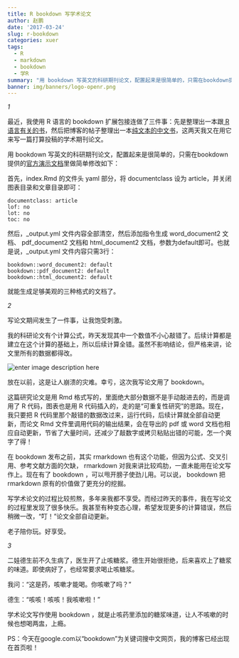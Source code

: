 ```yaml
---
title: R bookdown 写学术论文
author: 赵鹏
date: '2017-03-24'
slug: r-bookdown
categories: xuer
tags:
  - R
  - markdown
  - bookdown
  - 学R
summary: "用 bookdown 写英文的科研期刊论文，配置起来是很简单的，只需在bookdown提供的[官方演示文档](https://github.com/rstudio/bookdown-demo)里做简单修改即可。"
banner: img/banners/logo-openr.png
---
```


*1*

最近，我使用 R 语言的 bookdown 扩展包接连做了三件事：先是整理出一本跟[ R 语言有关的书](http://dapengde.com/archives/19122)，然后把博客的帖子整理出一本[纯文本的中文书](http://dapengde.com/archives/19150)，这两天我又在用它来写一篇打算投稿的学术期刊论文。

<!--more-->

用 bookdown 写英文的科研期刊论文，配置起来是很简单的，只需在bookdown提供的[官方演示文档](https://github.com/rstudio/bookdown-demo)里做简单修改如下：

首先，index.Rmd 的文件头 yaml 部分，将 documentclass 设为 article，并关闭图表目录和文章目录即可：

    documentclass: article
    lof: no
    lot: no
    toc: no

然后，_output.yml 文件内容全部清空，然后添加指令生成 word\_document2 文档、 pdf\_document2 文档和 html\_document2 文档，参数为default即可。也就是说，\_output.yml 文件内容只需3行：

    bookdown::word_document2: default 
    bookdown::pdf_document2: default
    bookdown::html_document2: default

 就能生成足够美观的三种格式的文档了。

*2*

写论文期间发生了一件事，让我饱受刺激。

我的科研论文有个计算公式，昨天发现其中一个数值不小心敲错了。后续计算都是建立在这个计算的基础上，所以后续计算全错。虽然不影响结论，但严格来讲，论文里所有的数据都得改。

![enter image description here](https://blogs.helmholtz.de/hejus/wp-content/uploads/sites/15/2014/10/writinghardwork.jpg)

放在以前，这是让人崩溃的灾难。幸亏，这次我写论文用了 bookdown。

这篇研究论文是用 Rmd 格式写的，里面绝大部分数据不是手动敲进去的，而是调用了 R 代码，图表也是用 R 代码插入的，走的是“可重复性研究”的思路。现在，我只要把 R 代码里那个敲错的数据改过来，运行代码，后续计算就全部自动更新，而论文 Rmd 文件里调用代码的输出结果，会在导出的 pdf 或 word 文档也相应自动更新，节省了大量时间，还减少了敲数字或拷贝粘贴出错的可能，怎一个爽字了得！

在 bookdown 发布之前，其实 rmarkdown 也有这个功能，但因为公式、交叉引用、参考文献方面的欠缺， rmarkdown 对我来讲比较鸡肋，一直未能用在论文写作上。现在有了 bookdown ，可以甩开膀子使劲儿用。可以说， bookdown 把 rmarkdown 原有的价值做了更充分的挖掘。

写学术论文的过程比较煎熬，多年来我都不享受。而经过昨天的事件，我在写论文的过程里发现了很多快乐。我甚至有种变态心理，希望发现更多的计算错误，然后稍微一改，“叮！”论文全部自动更新。

老子陪你玩。好享受。

*3*

二娃德生前不久生病了，医生开了止咳糖浆。德生开始很拒绝，后来喜欢上了糖浆的味道。即使病好了，也经常要求喝止咳糖浆。

我问：“这是药，咳嗽才能喝。你咳嗽了吗？”

德生：“咳咳！咳咳！我咳嗽啦！”

学术论文写作使用 bookdown ，就是止咳药里添加的糖浆味道，让人不咳嗽的时候也想喝两盅，上瘾。

PS：今天在google.com以“bookdown”为关键词搜中文网页，我的博客已经出现在首页啦！
